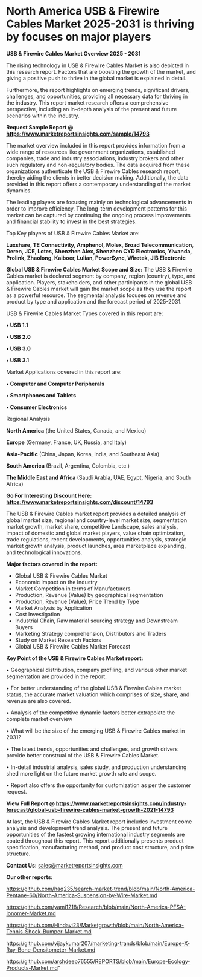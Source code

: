 # North America USB & Firewire Cables Market 2025-2031 is thriving by focuses on major players

<Strong> USB & Firewire Cables Market Overview 2025 - 2031</strong>

The rising technology in USB & Firewire Cables Market is also depicted in this research report. Factors that are boosting the growth of the market, and giving a positive push to thrive in the global market is explained in detail.

Furthermore, the report highlights on emerging trends, significant drivers, challenges, and opportunities, providing all necessary data for thriving in the industry. This report market research offers a comprehensive perspective, including an in-depth analysis of the present and future scenarios within the industry.

<strong>Request Sample Report @ <a href=https://www.marketreportsinsights.com/sample/14793>https://www.marketreportsinsights.com/sample/14793</a></strong>

The market overview included in this report provides information from a wide range of resources like government organizations, established companies, trade and industry associations, industry brokers and other such regulatory and non-regulatory bodies. The data acquired from these organizations authenticate the USB & Firewire Cables research report, thereby aiding the clients in better decision making. Additionally, the data provided in this report offers a contemporary understanding of the market dynamics.

The leading players are focusing mainly on technological advancements in order to improve efficiency. The long-term development patterns for this market can be captured by continuing the ongoing process improvements and financial stability to invest in the best strategies.

Top Key players of USB & Firewire Cables Market are:

<strong>Luxshare, TE Connectivity, Amphenol, Molex, Broad Telecommunication, Deren, JCE, Lotes, Shenzhen Alex, Shenzhen CYD Electronics, Yiwanda, Prolink, Zhaolong, Kaiboer, Lulian, PowerSync, Wiretek, JIB Electronic</strong>

<strong><b>Global USB & Firewire Cables Market Scope and Size:</b></strong>
The USB & Firewire Cables market is declared segment by company, region (country), type, and application. Players, stakeholders, and other participants in the global USB & Firewire Cables market will gain the market scope as they use the report as a powerful resource. The segmental analysis focuses on revenue and product by type and application and the forecast period of 2025-2031.

USB & Firewire Cables Market Types covered in this report are:

<strong>• USB 1.1

• USB 2.0

• USB 3.0

• USB 3.1</strong>

Market Applications covered in this report are:

<strong>• Computer and Computer Peripherals

• Smartphones and Tablets

• Consumer Electronics</strong> 

Regional Analysis

<strong>North America</strong> (the United States, Canada, and Mexico)

<strong>Europe</strong> (Germany, France, UK, Russia, and Italy)

<strong>Asia-Pacific</strong> (China, Japan, Korea, India, and Southeast Asia)

<strong>South America</strong> (Brazil, Argentina, Colombia, etc.)

<strong>The Middle East and Africa</strong> (Saudi Arabia, UAE, Egypt, Nigeria, and South Africa)

<strong>Go For Interesting Discount Here: <a href=https://www.marketreportsinsights.com/discount/14793>https://www.marketreportsinsights.com/discount/14793</a></strong>

The USB & Firewire Cables market report provides a detailed analysis of global market size, regional and country-level market size, segmentation market growth, market share, competitive Landscape, sales analysis, impact of domestic and global market players, value chain optimization, trade regulations, recent developments, opportunities analysis, strategic market growth analysis, product launches, area marketplace expanding, and technological innovations.

<strong><b>Major factors covered in the report:</b></strong>
<ul>
  <li>Global USB & Firewire Cables Market </li>
  <li>Economic Impact on the Industry</li>
  <li>Market Competition in terms of Manufacturers</li>
  <li>Production, Revenue (Value) by geographical segmentation</li>
  <li>Production, Revenue (Value), Price Trend by Type</li>
  <li>Market Analysis by Application</li>
  <li>Cost Investigation</li>
  <li>Industrial Chain, Raw material sourcing strategy and Downstream Buyers</li>
  <li>Marketing Strategy comprehension, Distributors and Traders</li>
  <li>Study on Market Research Factors</li>
  <li>Global USB & Firewire Cables Market Forecast</li>
</ul>

<strong><b>Key Point of the USB & Firewire Cables Market report:</b></strong>

• Geographical distribution, company profiling, and various other market segmentation are provided in the report.

• For better understanding of the global USB & Firewire Cables market status, the accurate market valuation which comprises of size, share, and revenue are also covered.

• Analysis of the competitive dynamic factors better extrapolate the complete market overview

• What will be the size of the emerging USB & Firewire Cables market in 2031?

• The latest trends, opportunities and challenges, and growth drivers provide better construal of the USB & Firewire Cables Market.

• In-detail industrial analysis, sales study, and production understanding shed more light on the future market growth rate and scope.

• Report also offers the opportunity for customization as per the customer request.

<strong><b>View Full Report @ <a href=https://www.marketreportsinsights.com/industry-forecast/global-usb-firewire-cables-market-growth-2021-14793>https://www.marketreportsinsights.com/industry-forecast/global-usb-firewire-cables-market-growth-2021-14793</a></b></strong>


At last, the USB & Firewire Cables Market report includes investment come analysis and development trend analysis. The present and future opportunities of the fastest growing international industry segments are coated throughout this report. This report additionally presents product specification, manufacturing method, and product cost structure, and price structure.

<strong>Contact Us:</strong>
sales@marketreportsinsights.com

<strong>Our other reports:</strong>

<a href=https://github.com/haq235/search-market-trend/blob/main/North-America-Pentane-60/North-America-Suspension-by-Wire-Market.md>https://github.com/haq235/search-market-trend/blob/main/North-America-Pentane-60/North-America-Suspension-by-Wire-Market.md</a>

<a href=https://github.com/yami1218/Research/blob/main/North-America-PFSA-Ionomer-Market.md>https://github.com/yami1218/Research/blob/main/North-America-PFSA-Ionomer-Market.md</a>

<a href=https://github.com/Hindavi23/Marketgrowth/blob/main/North-America-Tennis-Shock-Bumper-Market.md>https://github.com/Hindavi23/Marketgrowth/blob/main/North-America-Tennis-Shock-Bumper-Market.md</a>

<a href=https://github.com/vijaykumar207/marketing-trands/blob/main/Europe-X-Ray-Bone-Densitometer-Market.md>https://github.com/vijaykumar207/marketing-trands/blob/main/Europe-X-Ray-Bone-Densitometer-Market.md</a>

<a href=https://github.com/arshdeep76555/REPORTS/blob/main/Europe-Ecology-Products-Market.md>https://github.com/arshdeep76555/REPORTS/blob/main/Europe-Ecology-Products-Market.md</a>"
